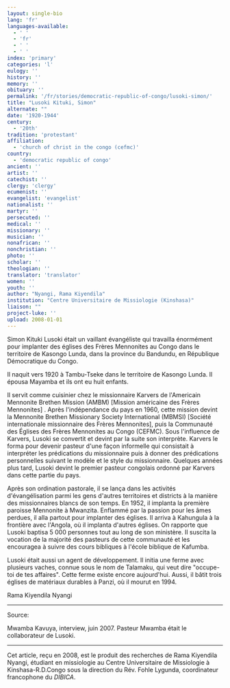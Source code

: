 ```yaml
---
layout: single-bio
lang: 'fr'
languages-available:
  - ' '
  - 'fr'
  - ' '
  - ' '
index: 'primary'
categories: 'l'
eulogy: ''
history: ''
memory: ''
obituary: ''
permalink: '/fr/stories/democratic-republic-of-congo/lusoki-simon/'
title: "Lusoki Kituki, Simon"
alternate: ""
date: '1920-1944'
century:
  - '20th'
tradition: 'protestant'
affiliation:
  - 'church of christ in the congo (cefmc)'
country:
  - 'democratic republic of congo'
ancient: ''
artist: ''
catechist: ''
clergy: 'clergy'
ecumenist: ''
evangelist: 'evangelist'
nationalist: ''
martyr: ''
persecuted: ''
medical: ''
missionary: ''
musician: ''
nonafrican: ''
nonchristian: ''
photo: ''
scholar: ''
theologian: ''
translator: 'translator'
women: ''
youth: ''
author: "Nyangi, Rama Kiyendila"
institution: "Centre Universitaire de Missiologie (Kinshasa)"
liaison: ""
project-luke: ''
upload: 2008-01-01
---
```




Simon Kituki Lusoki  était un vaillant évangéliste qui travailla énormément pour implanter des églises des Frères Mennonites au Congo dans le territoire de Kasongo Lunda, dans la province du Bandundu, en République Démocratique du Congo.

Il naquit vers 1920 à Tambu-Tseke dans le territoire de Kasongo Lunda. Il épousa Mayamba et ils ont eu huit enfants.

Il servit comme cuisinier chez le missionnaire Karvers de l'Americain Mennonite Brethen Mission (AMBM) [Mission américaine des Frères Mennonites] . Après l'indépendance du pays en 1960, cette mission devint la Mennonite Brethen Missionary Society International (MBMSI) [Société internationale missionnaire des Frères Mennonites], puis la Communauté des Églises des Frères Mennonites au Congo (CEFMC). Sous l'influence de Karvers, Lusoki se convertit et devint par la suite son interprète. Karvers le forma pour devenir pasteur d'une façon informelle qui consistait à interpréter les prédications du missionnaire puis à donner des prédications personnelles suivant le modèle et le style du missionnaire. Quelques années plus tard, Lusoki devint le premier pasteur congolais ordonné par Karvers dans cette partie du pays.

Après son ordination pastorale, il se lança dans les activités d'évangélisation parmi les gens d'autres territoires et districts à la manière des missionnaires blancs de son temps. En 1952, il implanta la première paroisse Mennonite à Mwanzita. Enflammé par la passion pour les âmes perdues, il alla partout pour implanter des églises. Il arriva à Kahungula à la frontière avec l'Angola, où il implanta d'autres églises. On rapporte que Lusoki baptisa 5 000 personnes tout au long de son ministère. Il suscita la vocation de la majorité des pasteurs de cette communauté et les encouragea à suivre  des cours bibliques à l'école biblique de  Kafumba.

Lusoki était aussi un agent de développement. Il initia une ferme avec plusieurs vaches, connue sous le nom de Talamaku, qui veut dire "occupe-toi de tes affaires". Cette ferme existe encore aujourd'hui. Aussi, il bâtit trois églises de matériaux durables à Panzi, où il mourut en 1994.

Rama Kiyendila Nyangi

---

Source:

Mwamba Kavuya, interview, juin 2007. Pasteur Mwamba était le collaborateur de Lusoki.

---

Cet article, reçu en 2008, est le produit des recherches de Rama Kiyendila Nyangi, étudiant en missiologie au Centre Universitaire de Missiologie à Kinshasa-R.D.Congo sous la direction du Rév. Fohle Lygunda, coordinateur francophone du *DIBICA*.
